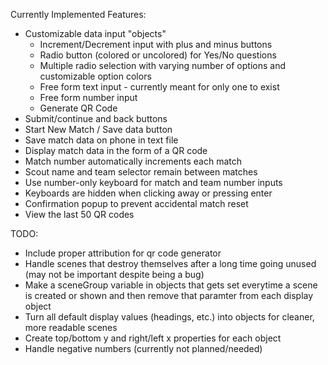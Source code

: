 Currently Implemented Features:
- Customizable data input "objects"
  - Increment/Decrement input with plus and minus buttons
  - Radio button (colored or uncolored) for Yes/No questions
  - Multiple radio selection with varying number of options and customizable option colors
  - Free form text input - currently meant for only one to exist
  - Free form number input
  - Generate QR Code
- Submit/continue and back buttons
- Start New Match / Save data button
- Save match data on phone in text file
- Display match data in the form of a QR code
- Match number automatically increments each match
- Scout name and team selector remain between matches
- Use number-only keyboard for match and team number inputs
- Keyboards are hidden when clicking away or pressing enter
- Confirmation popup to prevent accidental match reset
- View the last 50 QR codes

TODO:
- Include proper attribution for qr code generator
- Handle scenes that destroy themselves after a long time going unused (may not be important despite being a bug)
- Make a sceneGroup variable in objects that gets set everytime a scene is created or shown and then remove that paramter from each display object
- Turn all default display values (headings, etc.) into objects for cleaner, more readable scenes
- Create top/bottom y and right/left x properties for each object
- Handle negative numbers (currently not planned/needed)
